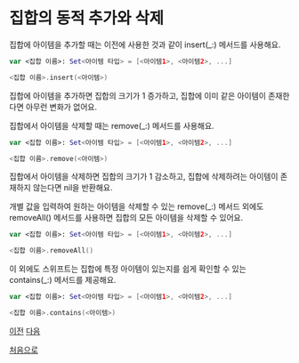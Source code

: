# 집합의 동적 추가와 삭제

집합에 아이템을 추가할 때는 이전에 사용한 것과 같이 insert(\_:) 메서드를 사용해요.

```swift
var <집합 이름>: Set<아이템 타입> = [<아이템1>, <아이템2>, ...]

<집합 이름>.insert(<아이템>)
```

집합에 아이템을 추가하면 집합의 크기가 1 증가하고, 집합에 이미 같은 아이템이 존재한다면 아무런 변화가 없어요.

집합에서 아이템을 삭제할 때는 remove(\_:) 메서드를 사용해요.

```swift
var <집합 이름>: Set<아이템 타입> = [<아이템1>, <아이템2>, ...]

<집합 이름>.remove(<아이템>)
```

집합에서 아이템을 삭제하면 집합의 크기가 1 감소하고, 집합에 삭제하려는 아이템이 존재하지 않는다면 nil을 반환해요.

개별 값을 입력하여 원하는 아이템을 삭제할 수 있는 remove(\_:) 메서드 외에도 removeAll() 메서드를 사용하면 집합의 모든 아이템을 삭제할 수 있어요.

```swift
var <집합 이름>: Set<아이템 타입> = [<아이템1>, <아이템2>, ...]

<집합 이름>.removeAll()
```

이 외에도 스위프트는 집합에 특정 아이템이 있는지를 쉽게 확인할 수 있는 contains(\_:) 메서드를 제공해요.

```swift
var <집합 이름>: Set<아이템 타입> = [<아이템1>, <아이템2>, ...]

<집합 이름>.contains(<아이템>)
```

[이전](https://github.com/MojitoBar/iOS-DeepDive/blob/main/%EA%BC%BC%EA%BC%BC%ED%95%9C_%EC%9E%AC%EC%9D%80%EC%94%A8%EC%9D%98_Swift_%EB%AC%B8%EB%B2%95%ED%8E%B8/5.2.2.md)
[다음](https://github.com/MojitoBar/iOS-DeepDive/blob/main/%EA%BC%BC%EA%BC%BC%ED%95%9C_%EC%9E%AC%EC%9D%80%EC%94%A8%EC%9D%98_Swift_%EB%AC%B8%EB%B2%95%ED%8E%B8/5.2.4.md)

[처음으로](https://github.com/MojitoBar/iOS-DeepDive/blob/main/%EA%BC%BC%EA%BC%BC%ED%95%9C_%EC%9E%AC%EC%9D%80%EC%94%A8%EC%9D%98_Swift_%EB%AC%B8%EB%B2%95%ED%8E%B8/README.md)
